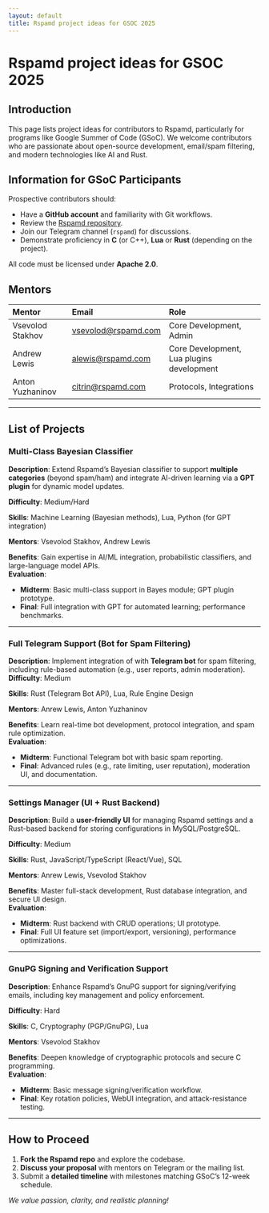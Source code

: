 ```yaml
---
layout: default
title: Rspamd project ideas for GSOC 2025
---
```


# Rspamd project ideas for GSOC 2025

## Introduction

This page lists project ideas for contributors to Rspamd, particularly for programs like Google Summer of Code (GSoC). We welcome contributors who are passionate about open-source development, email/spam filtering, and modern technologies like AI and Rust.

## Information for GSoC Participants

Prospective contributors should:
- Have a **GitHub account** and familiarity with Git workflows.
- Review the [Rspamd repository](https://github.com/vstakhov/rspamd).
- Join our Telegram channel (`rspamd`) for discussions.
- Demonstrate proficiency in **C** (or C++), **Lua** or **Rust** (depending on the project).

All code must be licensed under **Apache 2.0**.

## Mentors

| Mentor | Email | Role |
|:-|:-|:-|
| Vsevolod Stakhov | vsevolod@rspamd.com | Core Development, Admin |
| Andrew Lewis | alewis@rspamd.com | Core Development, Lua plugins development |
| Anton Yuzhaninov | citrin@rspamd.com | Protocols, Integrations |

---

## List of Projects

### Multi-Class Bayesian Classifier
**Description**: Extend Rspamd’s Bayesian classifier to support **multiple categories** (beyond spam/ham) and integrate AI-driven learning via a **GPT plugin** for dynamic model updates.  

**Difficulty**: Medium/Hard  

**Skills**: Machine Learning (Bayesian methods), Lua, Python (for GPT integration)

**Mentors**: Vsevolod Stakhov, Andrew Lewis

**Benefits**: Gain expertise in AI/ML integration, probabilistic classifiers, and large-language model APIs.  
**Evaluation**:  
- **Midterm**: Basic multi-class support in Bayes module; GPT plugin prototype.  
- **Final**: Full integration with GPT for automated learning; performance benchmarks.  

---

### Full Telegram Support (Bot for Spam Filtering)
**Description**: Implement integration of with **Telegram bot** for spam filtering, including rule-based automation (e.g., user reports, admin moderation).  
**Difficulty**: Medium  

**Skills**: Rust (Telegram Bot API), Lua, Rule Engine Design  

**Mentors**: Anrew Lewis, Anton Yuzhaninov

**Benefits**: Learn real-time bot development, protocol integration, and spam rule optimization.  
**Evaluation**:  
- **Midterm**: Functional Telegram bot with basic spam reporting.  
- **Final**: Advanced rules (e.g., rate limiting, user reputation), moderation UI, and documentation.  

---

### Settings Manager (UI + Rust Backend)
**Description**: Build a **user-friendly UI** for managing Rspamd settings and a Rust-based backend for storing configurations in MySQL/PostgreSQL.  

**Difficulty**: Medium  

**Skills**: Rust, JavaScript/TypeScript (React/Vue), SQL  

**Mentors**: Anrew Lewis, Vsevolod Stakhov

**Benefits**: Master full-stack development, Rust database integration, and secure UI design.  
**Evaluation**:  
- **Midterm**: Rust backend with CRUD operations; UI prototype.  
- **Final**: Full UI feature set (import/export, versioning), performance optimizations.  

---

### GnuPG Signing and Verification Support
**Description**: Enhance Rspamd’s GnuPG support for signing/verifying emails, including key management and policy enforcement.  

**Difficulty**: Hard  

**Skills**: C, Cryptography (PGP/GnuPG), Lua  

**Mentors**: Vsevolod Stakhov

**Benefits**: Deepen knowledge of cryptographic protocols and secure C programming.  
**Evaluation**:  
- **Midterm**: Basic message signing/verification workflow.  
- **Final**: Key rotation policies, WebUI integration, and attack-resistance testing.  

---

## How to Proceed
1. **Fork the Rspamd repo** and explore the codebase.  
2. **Discuss your proposal** with mentors on Telegram or the mailing list.  
3. Submit a **detailed timeline** with milestones matching GSoC’s 12-week schedule.  

*We value passion, clarity, and realistic planning!*  
